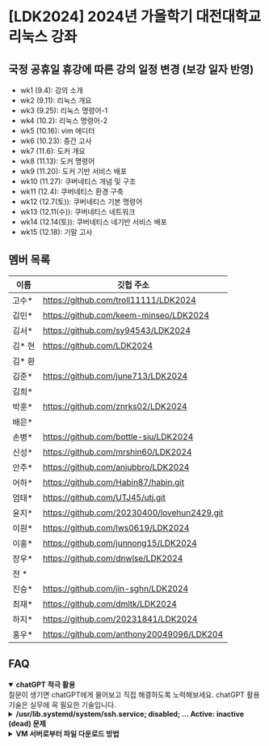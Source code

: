 # [LDK2024] 2024년 가을학기 대전대학교 리눅스 강좌

## 국정 공휴일 휴강에 따른 강의 일정 변경 (보강 일자 반영) 
* wk1 (9.4): 강의 소개
* wk2 (9.11): 리눅스 개요
* wk3 (9.25): 리눅스 명령어-1
* wk4 (10.2): 리눅스 명령어-2
* wk5 (10.16): vim 에디터
* wk6 (10.23): 중간 고사
* wk7 (11.6): 도커 개요
* wk8 (11.13): 도커 명령어
* wk9 (11.20): 도커 기반 서비스 배포
* wk10 (11.27): 쿠버네티스 개념 및 구조
* wk11 (12.4): 쿠버네티스 환경 구축
* wk12 (12.7(토)): 쿠버네티스 기본 명령어
* wk13 (12.11(수)): 쿠버네티스 네트워크
* wk14 (12.14(토)): 쿠버네티스 네기반 서비스 배포
* wk15 (12.18): 기말 고사


## 멤버 목록

|이름|깃헙 주소|
|------|---|
|고수*	|https://github.com/troll11111/LDK2024 |
|김민*	|https://github.com/keem-minseo/LDK2024 |
|김서*	|https://github.com/sy94543/LDK2024 |
|김* 현 |https://github.com/LDK2024 |
|김* 환 ||
|김준*	|https://github.com/june713/LDK2024 |
|김희*  ||
|박훈*	|https://github.com/znrks02/LDK2024 |
|배은*  ||
|손병*	|https://github.com/bottle-siu/LDK2024 |
|신성*	|https://github.com/mrshin60/LDK2024 |
|안주*	|https://github.com/anjubbro/LDK2024 |
|어하*	|https://github.com/Habin87/habin.git |
|엄태*	|https://github.com/UTJ45/utj.git |
|윤지*	|https://github.com/20230400/lovehun2429.git |
|이원*	|https://github.com/lws0619/LDK2024 |
|이홍*	|https://github.com/junnong15/LDK2024 |
|장우*	|https://github.com/dnwlse/LDK2024 |
|전  *  ||
|진승*	|https://github.com/jin-sghn/LDK2024 |
|최재*	|https://github.com/dmltk/LDK2024 |
|하지*	|https://github.com/20231841/LDK2024 |
|홍우*  |https://github.com/anthony20049096/LDK204 |

## FAQ

<details open>
<summary><b> chatGPT 적극 활용</b></summary>
질문이 생기면 chatGPT에게 물어보고 직접 해결하도록 노력해보세요. 
chatGPT 활용 기술은 실무에 꼭 필요한 기술입니다. 
</details>

<details close>
<summary><b> /usr/lib.systemd/system/ssh.service; disabled; ... Active: inactive (dead)  문제 </b></summary>
강의 자료의 설치 순서 대로 "Install OpenSSH server" 체크 하여 ssh 서버를 설치했다는 가정하에

* 먼저 ssh을 실행시킴: sudo systemctl start ssh
* 부팅시 자동 실행되도록 설정: sudo systemctl enable ssh

</details>

<details close>
<summary><b> VM 서버로부터 파일 다운로드 방법 </b></summary>

* MobaXterm: 좌측 파일 창에서 파일 선택화  상단에 파일 다운로드 아이콘 클릭 \n
* putty: "pcppscp {user_name}@10.0.2.4:/home/{user_name}/file.txt c:\tmp"

  - 참고 사이트: https://xfree302.tistory.com/269

</details>


